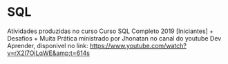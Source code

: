 # SQL
Atividades produzidas no curso Curso SQL Completo 2019 [Iniciantes] + Desafios + Muita Prática ministrado por Jhonatan no canal do youtube Dev Aprender, disponivel no link: https://www.youtube.com/watch?v=rX2I7OjLqWE&amp;t=614s 
